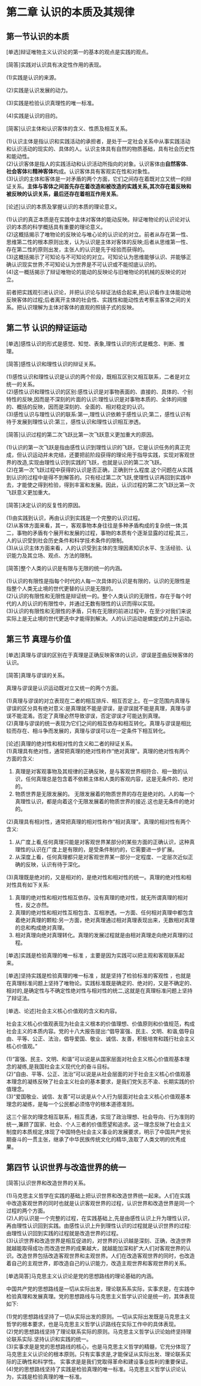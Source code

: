 # 第二章 认识的本质及其规律  

## 第一节认识的本质  

[单选]辩证唯物主义认识论的第一的基本的观点是实践的观点。  

[简答]实践对认识具有决定性作用的表现。  

(1)实践是认识的来源。  

(2)实践是认识发展的动力。  

(3)实践是检验认识真理性的唯一标准。  

(4)实践是认识的目的。  

[简客]认识主体和认识客体的含义、性质及相互关系。  

(1)认识主体是指认识和实践活动的承担者，是处于一定社会关系中从事实践活动和认识活动的现实的、具体的人。认识主体具有自然的物质基础，具有社会历史性和能动性。  
(2)认识客体是指人的实践活动和认识活动所指向的对象。认识客体由**自然客体**、**社会客体**和**精神客体**构成。认识客体具有客观实在性和对象性。  
(3)认识的主体和客体是一对矛盾的两个方面，它们之间存在着既对立又统一的辩证关系。**主体与客体之间首先存在着改造和被改造的实践关系,其次存在着反映和被反映的认识关系，最后还存在着相互作用关系**。  

[论述]认识的本质及掌握认识的本质的理论意义。  

(1)认识的真正本质是在实践中主体对客体的能动反映。辩证唯物论的认识论对认识的本质的科学概括具有重要的理论意义。  
(2)这概括揭示了唯物论的反映论与唯心论的认识论的对立。前者从存在第一性、思维第二性的根本原则出发，认为认识是主体对客体的反映;后者从思维第一性、存在第二性的原则出发，主张人的认识是先于经验而获得的。  
(3)这概括揭示了可知论与不可知论的对立。可知论认为思维能够认识、并能够正确认识现实世界;不可知论认为世界是不可认识或不能彻底认识的。  
(4)这一概括揭示了辩证唯物论的能动的反映论与旧唯物论的机械的反映论的对立。  

前者把实践观引进认识论，并把认识论与辩证法结合起来,把认识看作主体能动地反映客体的过程;后者离开主体的社会性、实践性和能动性去考察主客体之间的关系。把认识理解为主体对客体的直观的照镜子式的反映。  

## 第二节 认识的辩证运动  

[单选]感性认识的形式是感觉、知觉、表象,理性认识的形式是概念、判断、推理。  

[简答]感性认识和理性认识的辩证关系。  

(1)感性认识和理性认识是认识的两个阶段，既相互区别又相互联系，二者是对立统一的关系。  
(2)感性认识和理性认识的区别:感性认识是对事物表面的、直接的、具体的、个别特性的反映,因而是不深刻的片面的认识:理性认识是对事物本质的、全体的间接的、概括的反映，因而是深刻的、全面的、相对稳定的认识。  
(3)感性认识与理性认识的联系:第一,理性认识依赖于感性认识;第二，感性认识有待于发展到理性认识:第三，感性认识和理性认识相互渗透。 

[简答]认识过程的第二次飞跃比第一次飞跃意义更加重大的原因。  

(1)认识的第一次飞跃是指由感性认识到理性认识的飞跃，它是认识任务的真正完成，但认识运动并未完结，还要把前阶段获得的理论用于指导实践，实现对客观世界的改造,实现由理性认识到实践的飞跃，也就是认识的第二次飞跃。  
(2)在第一次飞跃过程中获得的认识是否正确，正确到什么程度.这个问题在从实践到认识的过程中是得不到解答的。只有经过第二次飞跃,使理性认识再回到实践中去，才能使之得到检验，得到丰富和发展。因此，认识过程的第二次飞跃比第一次飞跃意义更加重大。  

[简答]决定认识的反复性的原因。  

(1)由实践到认识，再由认识到实践是一个完整的认识过程。  
(2)从客体方面来看，其一，客观事物本身往往是多种矛盾构成的复杂统一体;其二，事物的矛盾有个展开和发展的过程，事物的本质有个逐渐显露的过程;其三，人的认识受到社会历史条件和科学技术条件的限制。  
(3)从认识主体方面来看，人的认识受到主体的生理因素知识水平、生活经验、认识能力及其立场、观点、方法的限制。  

[简答]整个人类的认识是有限与无限的统一的内涵。  

(1)认识的有限性是指每个时代的人每一次具体的认识是有限的，认识的无限性是指整个人类无止境的世代更替的认识是无限的。  
(2)认识的有限性和无限性是辩证统一的。整个人类认识的无限性，存在于每个时代的人的认识的有限性中，并通过无数有限性的认识而得以实现。  
(3)认识的有限性和无限性的矛盾，只有在无限的前进过程中，在至少对我们来说实际上是无止境的世代更迭中才能得到解决。人的认识运动是螺旋式的上升运动。  

## 第三节 真理与价值  

[单选]真理与谬误的区别在于真理是正确反映客体的认识，谬误是歪曲反映客体的认识。  

[简答]真理与谬误的关系。  

真理与谬误是认识运动既对立又统一的两个方面。

(1)真理与谬误的对立表现在二者的相互排斥、相互否定上。在一定范围内真理与谬误的区分具有绝对意义:是真理就不能是谬误，是谬误就不能是真理，真理与谬误不能混淆。否定了真理必然导致谬误，否定谬误才可能达到真理。  
(2)真理与谬误的统一表现为它们之间的相互依存和相互转化。真理与谬误是相比较而存在、相斗争而发展的，真理与谬误可以在一定条件下相互转化。  

[论述]真理的绝对性和相对性的含义和二者的辩证关系。  
(1)真理具有绝对性，通常把真理的绝对性称作“绝对真理"。真理的绝对性有两个方面的含义:  

1. 真理是对客观事物及其规律的正确反映，是与客观世界相符合、相一致的认识，任何真理总是包含着不依赖主体和人类的客观内容，这是无条件的、绝对的。
2. 物质世界是无限发展的。 无限发展着的物质世界的存在是绝对的。人的每一个真理性认识，都是向着这个无限发展着的物质世界的接近.这也是无条件的绝对的。  

(2)真理具有相对性，通常把真理的相对性称作“相对真理"。真理的相对性有两个含义:  

1. 从广度上看,任何真理只能是对客观世界某部分的某些方面的正确认识，这种真理性的认识在广度上是有限的，是受条件制约的，它需要进一步扩展。
2. 从深度上看，任何真理都只是对客观世界某一部分一定程度、一定层次近似正确的反映，认识有待于深化。  

(3)真理既是绝对的，又是相对的，是绝对性和相对性的统一。真理的绝对性和相对性具有如下关系:  

1. 真理的绝对性和相对性相互依存。没有真理的绝对性，就无所谓真理的相对性，反之亦然。
2. 真理的绝对性和相对性互相包含、互相渗透。一方面、任何相对真理中都包含着绝对真理的颗粒:另一方面，绝对真理通过相对真理表现出来，无数相对真理的总和构成绝对真理。
3. 相对真理向绝对真理转化。真理的发展过程就是由相对真理走向绝对真理的过程。  

[单选]实践是检验真理的唯一标准 ，主要是因为实践可以把主观和客观联系起来。  

[单选]坚持实践是检验真理的唯一标准 ，就是坚持了检验标准的客观性 ，也就是在真理标准问题上坚持了唯物论。实践标准既是确定的、绝对的，又是不确定的、相对的,是确定性与不确定性绝对性与相对性的统二,这就是在真理标准问题上坚持了辩证法。  

[单选、论述]社会主义核心价值观的含义和内容。  

社会主义核心价值观表现为社会主义根本的价值理想、价值原则和价值规范，构成社会主义的本质内容。党的十八大报告提出:“倡导富强、民主、文明、和谐,倡导自由、平等、公正、法治，倡导爱国、敬业、诚信、友善，积极培育和践行社会主义核心价值观。”  

(1)“富强、民主、文明、和谐”可以说是从国家层面对社会主义核心价值观基本理念的凝练,是我国社会主义现代化的奋斗目标。  
(2)“自由、平等、公正、法治”可以说是从社会层面的对于社会主义核心价值观基本理念的凝练反映了社会主义社会的基本要求，是我们党矢志不渝、长期实践的价值理念。  
(3)“爱国敬业、诚信、友善”可以说是从个人行为层面对社会主义核心价值观基本理念的凝练，是每一个公民都必须恪守的根本道德准则。  

这三个层次的理念相互联系，相互贯通，实现了政治理想、社会导向、行为准则的统一,兼顾了国家、社会、个人三者的价值愿望和追求。这一理念反映了社会主义制度的本质规定,体现了中国特色社会主义事业的发展要求，明示了中国共产党长期奋斗的一贯主张，继承了中华民族传统文化的精华,汲取了人类文明的优秀成果。  

## 第四节 认识世界与改造世界的统一  

[简答]认识世界和改造世界的关系。  

(1)马克思主义哲学在实践的基础上把认识世界和改造世界统一起来。人们在实践中改造客观世界的同时也就是认识客观世界的过程，认识世界和改造世界是同一个过程的两个方面。  
(2)人的认识是一个完整的过程，在实践基础上,先是由感性认识上升为理性认识，再由理性认识回到实践。由感性认识上升到理性认识的过程就是认识世界的过程:由理性认识回到实践的过程就是改造世界的过程。  
(3)认识世界和改造世界是相互促进的，对世界的认识越是深刻、正确，改造世界就越能取得成功:而改造世界的成果越大，就越能加深和扩大人们对客观世界的认识。改造世界包括改造客观世界和主观世界。人们在改造客观世界的同时，也改造着自己的主观世界，即改造自己的认识能力，改造主观世界和客观世界的关系。  

[单选简答]马克思主义认识论是党的思想路线的理论基础的内涵。  

中国共产党的思想路线是一切从实际出发，理论联系系实际，实事求是，在实践中检验真理和发展真理。党的思想路线与马克思主义哲学认识论是统一的，其体表现如下:

(1)党的思想路线坚持了一切从实际出发的原则。一切从实际出发既是马克思主义哲学的根本要求，也是马克思主义哲学认识路线在实际工作中的具体表现。    
(2)党的思想路线坚持了理论联系实际的原则。马克思主义哲学认识论始终坚持理论联系实际.坚持认识和实践的统一。  
(3)实事求是是党的思想路线的核心，也是马克思主义哲学的精髓，它充分体现了马克思主义认识论的根本原则。只有实事求是,才能保证从实际出发、理论联系实际的正确性和科学性。 实事求是是我们党取得革命和建设事业胜利的重要保证。  
(4)党的思想路线坚持了实践是检验真理的唯一标准。马克思主义哲学认识论认为，实践是检验真理的唯一标准。  
